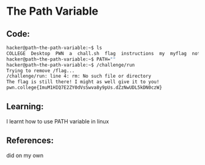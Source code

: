 # The Path Variable
## Code:
```bash
hacker@path~the-path-variable:~$ ls
COLLEGE  Desktop  PWN  a  chall.sh  flag  instructions  my  myflag  not-the-flag  out  the-flag  x.sh
hacker@path~the-path-variable:~$ PATH=""
hacker@path~the-path-variable:~$ /challenge/run
Trying to remove /flag...
/challenge/run: line 4: rm: No such file or directory
The flag is still there! I might as well give it to you!
pwn.college{ImuM1HIQ7E2ZY0dVsSwva8y9pUs.dZzNwUDL5kDN0czW}
```
## Learning:
 I learnt how to use PATH variable in linux
## References:
 did on my own
